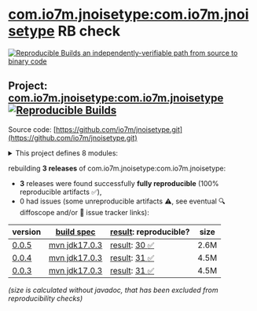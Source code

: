[com.io7m.jnoisetype:com.io7m.jnoisetype](https://central.sonatype.com/artifact/com.io7m.jnoisetype/com.io7m.jnoisetype/versions) RB check
=======

[![Reproducible Builds](https://reproducible-builds.org/images/logos/rb.svg) an independently-verifiable path from source to binary code](https://reproducible-builds.org/)

## Project: [com.io7m.jnoisetype:com.io7m.jnoisetype](https://central.sonatype.com/artifact/com.io7m.jnoisetype/com.io7m.jnoisetype/versions) [![Reproducible Builds](https://img.shields.io/endpoint?url=https://raw.githubusercontent.com/jvm-repo-rebuild/reproducible-central/master/content/com/io7m/jnoisetype/badge.json)](https://github.com/jvm-repo-rebuild/reproducible-central/blob/master/content/com/io7m/jnoisetype/README.md)

Source code: [https://github.com/io7m/jnoisetype.git](https://github.com/io7m/jnoisetype.git)

<details><summary>This project defines 8 modules:</summary>

* [com.io7m.jnoisetype:com.io7m.jnoisetype](https://central.sonatype.com/artifact/com.io7m.jnoisetype/com.io7m.jnoisetype/0.0.5)
* [com.io7m.jnoisetype:com.io7m.jnoisetype.api](https://central.sonatype.com/artifact/com.io7m.jnoisetype/com.io7m.jnoisetype.api/0.0.5)
* [com.io7m.jnoisetype:com.io7m.jnoisetype.cmdline](https://central.sonatype.com/artifact/com.io7m.jnoisetype/com.io7m.jnoisetype.cmdline/0.0.5)
* [com.io7m.jnoisetype:com.io7m.jnoisetype.documentation](https://central.sonatype.com/artifact/com.io7m.jnoisetype/com.io7m.jnoisetype.documentation/0.0.5)
* [com.io7m.jnoisetype:com.io7m.jnoisetype.parser.api](https://central.sonatype.com/artifact/com.io7m.jnoisetype/com.io7m.jnoisetype.parser.api/0.0.5)
* [com.io7m.jnoisetype:com.io7m.jnoisetype.tests](https://central.sonatype.com/artifact/com.io7m.jnoisetype/com.io7m.jnoisetype.tests/0.0.5)
* [com.io7m.jnoisetype:com.io7m.jnoisetype.vanilla](https://central.sonatype.com/artifact/com.io7m.jnoisetype/com.io7m.jnoisetype.vanilla/0.0.5)
* [com.io7m.jnoisetype:com.io7m.jnoisetype.writer.api](https://central.sonatype.com/artifact/com.io7m.jnoisetype/com.io7m.jnoisetype.writer.api/0.0.5)
</details>

rebuilding **3 releases** of com.io7m.jnoisetype:com.io7m.jnoisetype:
- **3** releases were found successfully **fully reproducible** (100% reproducible artifacts :white_check_mark:),
- 0 had issues (some unreproducible artifacts :warning:, see eventual :mag: diffoscope and/or :memo: issue tracker links):

| version | [build spec](/BUILDSPEC.md) | [result](https://reproducible-builds.org/docs/jvm/): reproducible? | size |
| -- | --------- | ------ | -- |
| [0.0.5](https://central.sonatype.com/artifact/com.io7m.jnoisetype/com.io7m.jnoisetype/0.0.5/pom) | [mvn jdk17.0.3](com.io7m.jnoisetype-0.0.5.buildspec) | [result](com.io7m.jnoisetype-0.0.5.buildinfo): [30 :white_check_mark: ](com.io7m.jnoisetype-0.0.5.buildcompare) | 2.6M |
| [0.0.4](https://central.sonatype.com/artifact/com.io7m.jnoisetype/com.io7m.jnoisetype/0.0.4/pom) | [mvn jdk17.0.3](com.io7m.jnoisetype-0.0.4.buildspec) | [result](com.io7m.jnoisetype-0.0.4.buildinfo): [31 :white_check_mark: ](com.io7m.jnoisetype-0.0.4.buildcompare) | 4.5M |
| [0.0.3](https://central.sonatype.com/artifact/com.io7m.jnoisetype/com.io7m.jnoisetype/0.0.3/pom) | [mvn jdk17.0.3](com.io7m.jnoisetype-0.0.3.buildspec) | [result](com.io7m.jnoisetype-0.0.3.buildinfo): [31 :white_check_mark: ](com.io7m.jnoisetype-0.0.3.buildcompare) | 4.5M |

<i>(size is calculated without javadoc, that has been excluded from reproducibility checks)</i>
